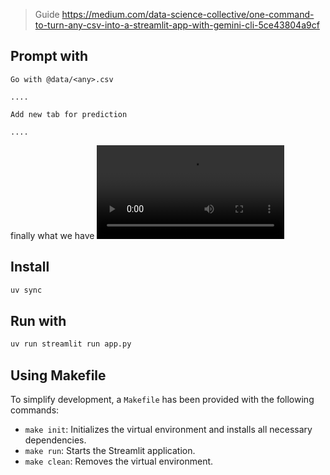 > Guide 
> https://medium.com/data-science-collective/one-command-to-turn-any-csv-into-a-streamlit-app-with-gemini-cli-5ce43804a9cf

## Prompt with
```
Go with @data/<any>.csv

....

Add new tab for prediction

....

```

finally what we have <video controls src="media/demo.mp4" title="Title"></video>

## Install
```sh
uv sync
```

## Run with

```sh
uv run streamlit run app.py
```

## Using Makefile

To simplify development, a `Makefile` has been provided with the following commands:

- `make init`: Initializes the virtual environment and installs all necessary dependencies.
- `make run`: Starts the Streamlit application.
- `make clean`: Removes the virtual environment.
